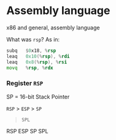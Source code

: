 # Assembly language
x86 and general, assembly language

What was `rsp`?
As in:
```asm
subq   $0x18, %rsp
leaq   0x10(%rsp), %rdi
leaq   0x8(%rsp), %rsi
movq   %rsp, %rdx
```

### Register `RSP`


SP = 16-bit Stack Pointer

`RSP` > `ESP` > `SP`
> `SPL`

RSP
ESP
SP
SPL
